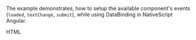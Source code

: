 The example demonstrates, how to setup the available component's events (`loaded`, `textChange`, `submit`), while using DataBinding in NativeScript Angular.

HTML
<snippet id='search-bar-html-binding'/>